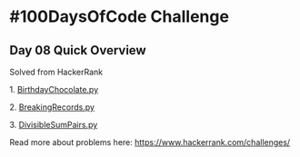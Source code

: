 <!DOCTYPE html>
<html>
<body>
<h1>#100DaysOfCode Challenge</h1>
<h2>Day 08 Quick Overview</h2>
<p>Solved  from HackerRank </p>
<p>1. <a href="BirthdayChocolate.py">BirthdayChocolate.py</a></p>
<p>2. <a href='BreakingRecords.py'>BreakingRecords.py</a></p>
<p>3. <a href='DivisibleSumPairs.py'>DivisibleSumPairs.py</a></p>
</body>
<p>Read more about problems here: <a href='https://www.hackerrank.com/challenges/'>https://www.hackerrank.com/challenges/</a></p>
</html>
